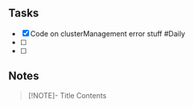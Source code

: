 ## Tasks
- [x] Code on clusterManagement error stuff #Daily
- [ ] 
- [ ] 

## Notes

> [!NOTE]- Title
> Contents

